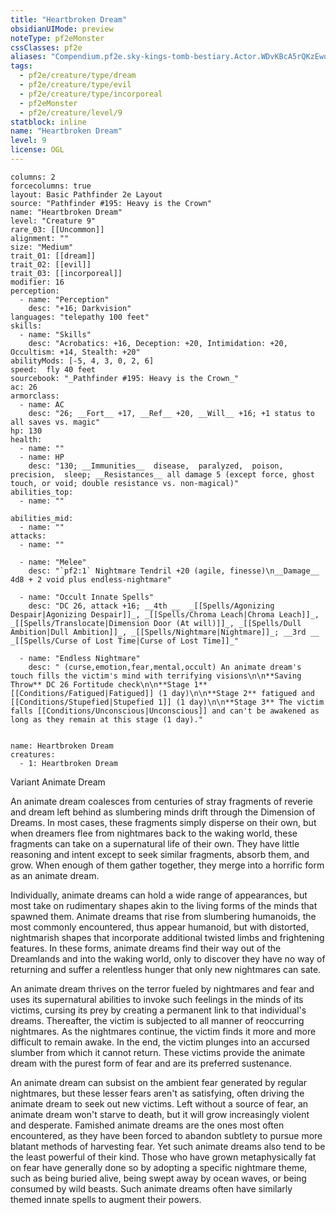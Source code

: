 ```yaml
---
title: "Heartbroken Dream"
obsidianUIMode: preview
noteType: pf2eMonster
cssClasses: pf2e
aliases: "Compendium.pf2e.sky-kings-tomb-bestiary.Actor.WDvKBcA5rQKzEwqH" 
tags:
  - pf2e/creature/type/dream
  - pf2e/creature/type/evil
  - pf2e/creature/type/incorporeal
  - pf2eMonster
  - pf2e/creature/level/9
statblock: inline
name: "Heartbroken Dream"
level: 9
license: OGL
---
```


```statblock
columns: 2
forcecolumns: true
layout: Basic Pathfinder 2e Layout
source: "Pathfinder #195: Heavy is the Crown"
name: "Heartbroken Dream"
level: "Creature 9"
rare_03: [[Uncommon]]
alignment: ""
size: "Medium"
trait_01: [[dream]]
trait_02: [[evil]]
trait_03: [[incorporeal]]
modifier: 16
perception:
  - name: "Perception"
    desc: "+16; Darkvision"
languages: "telepathy 100 feet"
skills:
  - name: "Skills"
    desc: "Acrobatics: +16, Deception: +20, Intimidation: +20, Occultism: +14, Stealth: +20"
abilityMods: [-5, 4, 3, 0, 2, 6]
speed:  fly 40 feet
sourcebook: "_Pathfinder #195: Heavy is the Crown_"
ac: 26
armorclass:
  - name: AC
    desc: "26; __Fort__ +17, __Ref__ +20, __Will__ +16; +1 status to all saves vs. magic"
hp: 130
health:
  - name: ""
  - name: HP
    desc: "130; __Immunities__  disease,  paralyzed,  poison,  precision,  sleep; __Resistances__ all damage 5 (except force, ghost touch, or void; double resistance vs. non-magical)"
abilities_top:
  - name: ""

abilities_mid:
  - name: ""
attacks:
  - name: ""

  - name: "Melee"
    desc: "`pf2:1` Nightmare Tendril +20 (agile, finesse)\n__Damage__  4d8 + 2 void plus endless-nightmare"

  - name: "Occult Innate Spells"
    desc: "DC 26, attack +16; __4th __  _[[Spells/Agonizing Despair|Agonizing Despair]]_, _[[Spells/Chroma Leach|Chroma Leach]]_, _[[Spells/Translocate|Dimension Door (At will)]]_, _[[Spells/Dull Ambition|Dull Ambition]]_, _[[Spells/Nightmare|Nightmare]]_; __3rd __  _[[Spells/Curse of Lost Time|Curse of Lost Time]]_"

  - name: "Endless Nightmare"
    desc: " (curse,emotion,fear,mental,occult) An animate dream's touch fills the victim's mind with terrifying visions\n\n**Saving Throw** DC 26 Fortitude check\n\n**Stage 1** [[Conditions/Fatigued|Fatigued]] (1 day)\n\n**Stage 2** fatigued and [[Conditions/Stupefied|Stupefied 1]] (1 day)\n\n**Stage 3** The victim falls [[Conditions/Unconscious|Unconscious]] and can't be awakened as long as they remain at this stage (1 day)."
 
```

```encounter-table
name: Heartbroken Dream
creatures:
  - 1: Heartbroken Dream
```


Variant Animate Dream

An animate dream coalesces from centuries of stray fragments of reverie and dream left behind as slumbering minds drift through the Dimension of Dreams. In most cases, these fragments simply disperse on their own, but when dreamers flee from nightmares back to the waking world, these fragments can take on a supernatural life of their own. They have little reasoning and intent except to seek similar fragments, absorb them, and grow. When enough of them gather together, they merge into a horrific form as an animate dream.

Individually, animate dreams can hold a wide range of appearances, but most take on rudimentary shapes akin to the living forms of the minds that spawned them. Animate dreams that rise from slumbering humanoids, the most commonly encountered, thus appear humanoid, but with distorted, nightmarish shapes that incorporate additional twisted limbs and frightening features. In these forms, animate dreams find their way out of the Dreamlands and into the waking world, only to discover they have no way of returning and suffer a relentless hunger that only new nightmares can sate.

An animate dream thrives on the terror fueled by nightmares and fear and uses its supernatural abilities to invoke such feelings in the minds of its victims, cursing its prey by creating a permanent link to that individual's dreams. Thereafter, the victim is subjected to all manner of reoccurring nightmares. As the nightmares continue, the victim finds it more and more difficult to remain awake. In the end, the victim plunges into an accursed slumber from which it cannot return. These victims provide the animate dream with the purest form of fear and are its preferred sustenance.

An animate dream can subsist on the ambient fear generated by regular nightmares, but these lesser fears aren't as satisfying, often driving the animate dream to seek out new victims. Left without a source of fear, an animate dream won't starve to death, but it will grow increasingly violent and desperate. Famished animate dreams are the ones most often encountered, as they have been forced to abandon subtlety to pursue more blatant methods of harvesting fear. Yet such animate dreams also tend to be the least powerful of their kind. Those who have grown metaphysically fat on fear have generally done so by adopting a specific nightmare theme, such as being buried alive, being swept away by ocean waves, or being consumed by wild beasts. Such animate dreams often have similarly themed innate spells to augment their powers.
